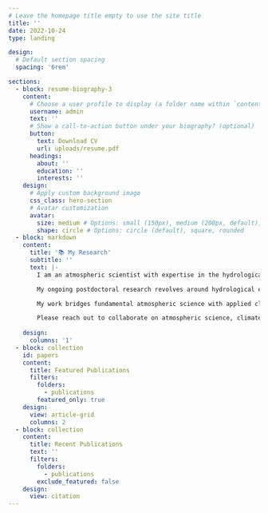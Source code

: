 ```yaml
---
# Leave the homepage title empty to use the site title
title: ''
date: 2022-10-24
type: landing

design:
  # Default section spacing
  spacing: '6rem'

sections:
  - block: resume-biography-3
    content:
      # Choose a user profile to display (a folder name within `content/authors/`)
      username: admin
      text: ''
      # Show a call-to-action button under your biography? (optional)
      button:
        text: Download CV
        url: uploads/resume.pdf
      headings:
        about: ''
        education: ''
        interests: ''
    design:
      # Apply custom background image
      css_class: hero-section
      # Avatar customization
      avatar:
        size: medium # Options: small (150px), medium (200px, default), large (320px), xl (400px), xxl (500px)
        shape: circle # Options: circle (default), square, rounded
  - block: markdown
    content:
      title: '📚 My Research'
      subtitle: ''
      text: |-
        I am an atmospheric scientist with expertise in the hydrological cycle and a particular interest in hydrological hazards, utilizing remote sensing and climate modeling. My doctoral research elucidated our ability to resolve vertical moisture structures in the atmosphere with [satellite observations  and reanalysis data](/publications/elevated-moist-layers-reanalysis/), and how the moisture structure couples to the [dynamics of precipitating convection](/publications/seasonal-emergence-moist-layers/). Besides analysing large and sparse datasets, I was fortunate to have had the opportunity of actively participating in the [EUREC4A field campaign](/publications/eurec4a-dataset/) on Barbados in 2020.

        My ongoing postdoctoral research revolves around hydrological extremes on the land surface. In my [recent pre-print](/publications/precipitation-streamflow-thermodynamics/) I used the GFDL climate model to shed light on the  relationship between extreme precipitation and river flood changes under a warming climate. I also implemented an orographic disaggregation scheme into the GFDL land model for downscaling precipitation and other meteorological fields to an advanced, machine-learning based sub-grid scheme, called [HydroBlocks](https://hess.copernicus.org/articles/22/3311/2018/). Currently, I am preparing simulations for a kilometer-scale land surface model inter-comparison project to examine the models' readiness for recent paradigm changing pushes to high resolution climate modeling.

        My work bridges fundamental atmospheric science with applied climate research, helping us better understand and predict hydrological hazards in a changing climate.

        Please reach out to collaborate on atmospheric science, climate modeling, or remote sensing projects! 🌦️
        
    design:
      columns: '1'
  - block: collection
    id: papers
    content:
      title: Featured Publications
      filters:
        folders:
          - publications
        featured_only: true
    design:
      view: article-grid
      columns: 2
  - block: collection
    content:
      title: Recent Publications
      text: ''
      filters:
        folders:
          - publications
        exclude_featured: false
    design:
      view: citation
---
```

